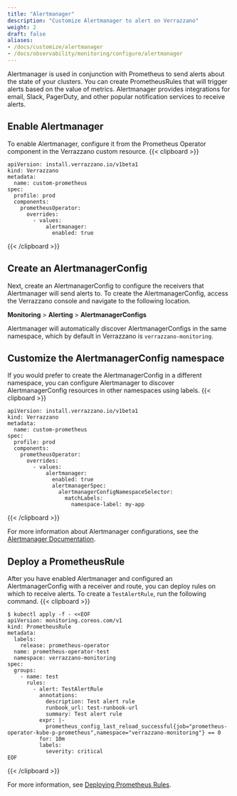 ```yaml
---
title: "Alertmanager"
description: "Customize Alertmanager to alert on Verrazzano"
weight: 2
draft: false
aliases:
- /docs/customize/alertmanager
- /docs/observability/monitoring/configure/alertmanager
---
```

Alertmanager is used in conjunction with Prometheus to send alerts about the state of your clusters.
You can create PrometheusRules that will trigger alerts based on the value of metrics.
Alertmanager provides integrations for email, Slack, PagerDuty, and other popular notification services to receive alerts.

## Enable Alertmanager

To enable Alertmanager, configure it from the Prometheus Operator component
in the Verrazzano custom resource.
{{< clipboard >}}
<div class="highlight">

   ```
   apiVersion: install.verrazzano.io/v1beta1
   kind: Verrazzano
   metadata:
     name: custom-prometheus
   spec:
     profile: prod
     components:
       prometheusOperator:
         overrides:
           - values:
               alertmanager:
                 enabled: true
   ```

</div>
{{< /clipboard >}}

## Create an AlertmanagerConfig


Next, create an AlertmanagerConfig to configure the receivers that Alertmanager will send alerts to.
To create the AlertmanagerConfig, access the Verrazzano console and navigate to the following location.

**Monitoring** > **Alerting** > **AlertmanagerConfigs**

Alertmanager will automatically discover AlertmanagerConfigs in the same namespace,
which by default in Verrazzano is `verrazzano-monitoring`.

## Customize the AlertmanagerConfig namespace

If you would prefer to create the AlertmanagerConfig
in a different namespace, you can configure Alertmanager to discover AlertmanagerConfig resources
in other namespaces using labels.
{{< clipboard >}}
<div class="highlight">

   ```
   apiVersion: install.verrazzano.io/v1beta1
   kind: Verrazzano
   metadata:
     name: custom-prometheus
   spec:
     profile: prod
     components:
       prometheusOperator:
         overrides:
           - values:
               alertmanager:
                 enabled: true
                 alertmanagerSpec:
                   alertmanagerConfigNamespaceSelector:
                     matchLabels:
                       namespace-label: my-app
   ```

</div>
{{< /clipboard >}}

For more information about Alertmanager configurations, see the [Alertmanager Documentation](https://prometheus.io/docs/alerting/latest/configuration/).

## Deploy a PrometheusRule

After you have enabled Alertmanager and configured an AlertmanagerConfig with a receiver and route,
you can deploy rules on which to receive alerts.
To create a `TestAlertRule`, run the following command.
{{< clipboard >}}
<div class="highlight">

```
$ kubectl apply -f - <<EOF
apiVersion: monitoring.coreos.com/v1
kind: PrometheusRule
metadata:
  labels:
    release: prometheus-operator
  name: prometheus-operator-test
  namespace: verrazzano-monitoring
spec:
  groups:
    - name: test
      rules:
        - alert: TestAlertRule
          annotations:
            description: Test alert rule
            runbook_url: test-runbook-url
            summary: Test alert rule
          expr: |-
            prometheus_config_last_reload_successful{job="prometheus-operator-kube-p-prometheus",namespace="verrazzano-monitoring"} == 0
          for: 10m
          labels:
            severity: critical
EOF
```
</div>
{{< /clipboard >}}

For more information, see [Deploying Prometheus Rules](https://github.com/prometheus-operator/prometheus-operator/blob/main/Documentation/user-guides/alerting.md#deploying-prometheus-rules).
